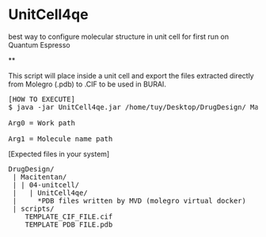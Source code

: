 # UnitCell4qe
best way to configure molecular structure in unit cell for first run on Quantum Espresso

**
<p>
 This script will place inside a unit cell and export the files extracted directly from Molegro (.pdb) to .CIF to be used in BURAI.
</p>

<pre>
[HOW TO EXECUTE]
$ java -jar UnitCell4qe.jar /home/tuy/Desktop/DrugDesign/ Macitentan

Arg0 = Work path <br/>
Arg1 = Molecule name path
</pre>


[Expected files in your system]
<pre>
DrugDesign/
 | Macitentan/
 | | 04-unitcell/
 |   | UnitCell4qe/
 |     *PDB files written by MVD (molegro virtual docker) 
 | scripts/
    TEMPLATE_CIF_FILE.cif
    TEMPLATE_PDB_FILE.pdb
</pre>
